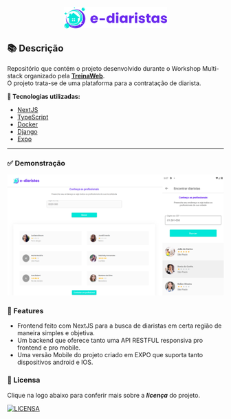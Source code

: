 <p align="center">
  <img src=".github/logo.svg" alt="logo" height="50"/>
</p>

## 📚 Descrição

Repositório que contém o projeto desenvolvido durante o Workshop Multi-stack organizado pela **[TreinaWeb](https://www.treinaweb.com.br/)**. <br />
O projeto trata-se de uma plataforma para a contratação de diarista.

**🔗 Tecnologias utilizadas:**

- [NextJS](https://nextjs.org/)
- [TypeScript](https://www.typescriptlang.org/)
- [Docker](https://www.docker.com/)
- [Django](https://www.djangoproject.com/)
- [Expo](https://expo.dev/)

---

### ✅ Demonstração

<img src=".github/app.png" />

### 🌟 Features

- Frontend feito com NextJS para a busca de diaristas em certa região de maneira simples e objetiva.
- Um backend que oferece tanto uma API RESTFUL responsiva pro frontend e pro mobile.
- Uma versão Mobile do projeto criado em EXPO que suporta tanto dispositivos android e IOS.

###

### 🔖 Licensa

Clique na logo abaixo para conferir mais sobre a **_licença_** do projeto.

[![LICENSA](https://img.shields.io/badge/MIT-E58080?style=for-the-badge&logo=bookstack&logoColor=white)](/LICENSE)
